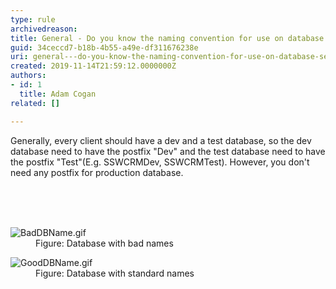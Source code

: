 ```yaml
---
type: rule
archivedreason: 
title: General - Do you know the naming convention for use on database server test and production?
guid: 34ceccd7-b18b-4b55-a49e-df311676238e
uri: general---do-you-know-the-naming-convention-for-use-on-database-server-test-and-production
created: 2019-11-14T21:59:12.0000000Z
authors:
- id: 1
  title: Adam Cogan
related: []

---
```



<p class="ssw15-rteElement-P">Generally, every client should have a dev and a test database, so the dev database need to have the postfix &quot;Dev&quot; and the test database need to have the postfix &quot;Test&quot;(E.g. SSWCRMDev, SSWCRMTest). However, you don't need any postfix for production database.​​​<br><br></p>
<br><excerpt class='endintro'></excerpt><br>
<dl class="badImage"><dt><img src="/PublishingImages/BadDBName.gif" alt="BadDBName.gif" />​</dt><dd>Figure&#58; Database with bad names</dd></dl><dl class="goodImage"><dt><img src="/PublishingImages/GoodDBName.gif" alt="GoodDBName.gif" /></dt><dd>Figure&#58; Database with standard names</dd></dl>​<br>


